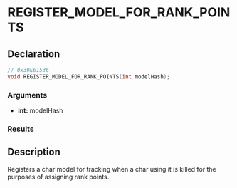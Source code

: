 # REGISTER_MODEL_FOR_RANK_POINTS

## Declaration
```cpp
// 0x39E61536
void REGISTER_MODEL_FOR_RANK_POINTS(int modelHash);
```

### Arguments
- **int:** modelHash

### Results

## Description
Registers a char model for tracking when a char using it is killed for the purposes of assigning rank points.